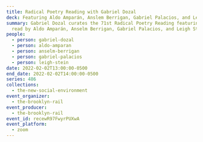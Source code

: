 ```yaml
---
title: Radical Poetry Reading with Gabriel Dozal
deck: Featuring Aldo Amparán, Anslem Berrigan, Gabriel Palacios, and Leigh Stein
summary: Gabriel Dozal curates the 71st Radical Poetry Reading featuring poetry
  read by Aldo Amparán, Anselm Berrigan, Gabriel Palacios, and Leigh Stein.
people:
  - person: gabriel-dozal
  - person: aldo-amparan
  - person: anselm-berrigan
  - person: gabriel-palacios
  - person: leigh-stein
date: 2022-02-02T13:00:00-0500
end_date: 2022-02-02T14:00:00-0500
series: 486
collections:
  - the-new-social-environment
event_organizer:
  - the-brooklyn-rail
event_producer:
  - the-brooklyn-rail
event_id: recewR97FwyrPUXwA
event_platform:
  - zoom
---
```

